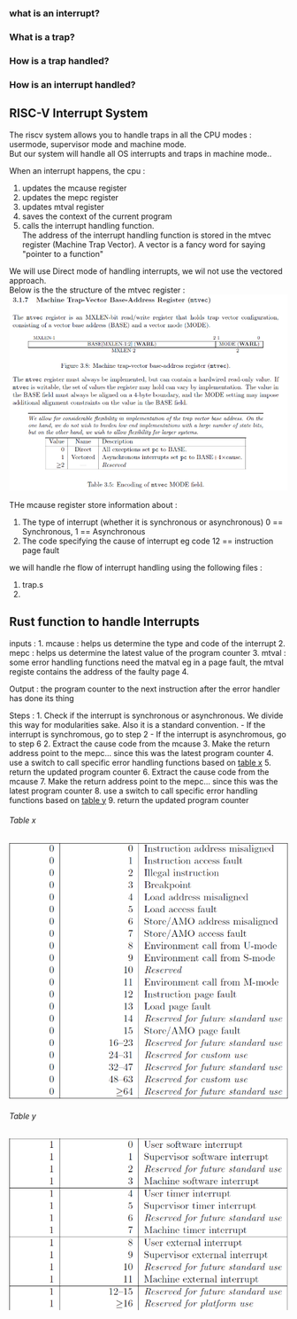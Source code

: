 ### what is an interrupt?
### What is a trap?
### How is a trap handled?
### How is an interrupt handled?


## RISC-V Interrupt System
The riscv system allows you to handle traps in all the CPU modes : usermode, supervisor mode and machine mode.  
But our system will handle all OS interrupts and traps in machine mode..  

When an interrupt happens, the cpu : 
1. updates the mcause register
2. updates the mepc register
3. updates mtval register 
4. saves the context of the current program 
5. calls the interrupt handling function.  
The address of the interrupt handling function is stored in the mtvec register (Machine Trap Vector). A vector is a fancy word for saying "pointer to a function"

We will use Direct mode of handling interrupts, we wil not use the vectored approach.  
Below is the the structure of the mtvec register :  
![mtvec register layout](../images/mtvec.png)

THe mcause register store information about :
1. The type of interrupt (whether it is synchronous or asynchronous)  0 == Synchronous, 1 == Asynchronous
2. The code specifying the cause of interrupt eg code 12 == instruction page fault

we will handle rhe flow of interrupt handling using the following files :
1. trap.s
2. 
## Rust function to handle Interrupts
inputs : 
    1. mcause : helps us determine the type and code of the interrupt
    2. mepc   : helps us determine the latest value of the program counter
    3. mtval  : some error handling functions need the matval eg in a page fault, the mtval registe contains the address of the faulty page
    4. 

Output : the program counter to the next instruction after the error handler has done its thing

Steps :
    1. Check if the interrupt is synchronous or asynchronous. We divide this way for modularities sake. Also it is a standard convention.
        - If the interrupt is synchromous, go to step 2
        - If the interrupt is asynchromous, go to step 6
    2. Extract the cause code from the mcause
    3. Make the return address point to the mepc... since this was the latest program counter
    4. use a switch to call specific error handling functions based on [table x](#table-x)
    5. return the updated program counter
    6. Extract the cause code from the mcause
    7. Make the return address point to the mepc... since this was the latest program counter
    8. use a switch to call specific error handling functions based on [table y](#table-y)
    9. return the updated program counter

###### Table x
![](../images/mcause_synchronous_interrupts.png)

###### Table y
![](../images/mcause_asynchronous_interrupts.png)